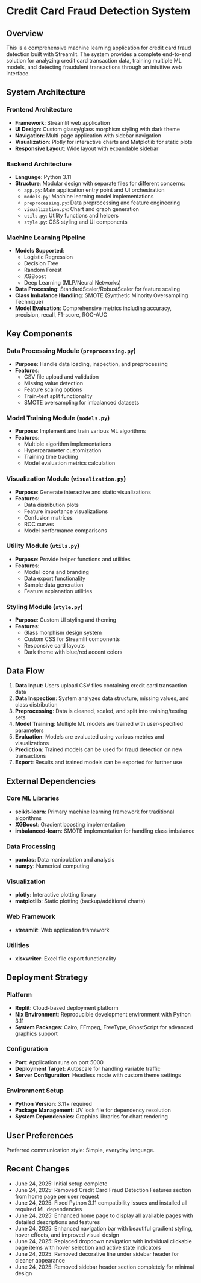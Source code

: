 # Credit Card Fraud Detection System

## Overview

This is a comprehensive machine learning application for credit card fraud detection built with Streamlit. The system provides a complete end-to-end solution for analyzing credit card transaction data, training multiple ML models, and detecting fraudulent transactions through an intuitive web interface.

## System Architecture

### Frontend Architecture
- **Framework**: Streamlit web application
- **UI Design**: Custom glassy/glass morphism styling with dark theme
- **Navigation**: Multi-page application with sidebar navigation
- **Visualization**: Plotly for interactive charts and Matplotlib for static plots
- **Responsive Layout**: Wide layout with expandable sidebar

### Backend Architecture
- **Language**: Python 3.11
- **Structure**: Modular design with separate files for different concerns:
  - `app.py`: Main application entry point and UI orchestration
  - `models.py`: Machine learning model implementations
  - `preprocessing.py`: Data preprocessing and feature engineering
  - `visualization.py`: Chart and graph generation
  - `utils.py`: Utility functions and helpers
  - `style.py`: CSS styling and UI components

### Machine Learning Pipeline
- **Models Supported**: 
  - Logistic Regression
  - Decision Tree
  - Random Forest
  - XGBoost
  - Deep Learning (MLP/Neural Networks)
- **Data Processing**: StandardScaler/RobustScaler for feature scaling
- **Class Imbalance Handling**: SMOTE (Synthetic Minority Oversampling Technique)
- **Model Evaluation**: Comprehensive metrics including accuracy, precision, recall, F1-score, ROC-AUC

## Key Components

### Data Processing Module (`preprocessing.py`)
- **Purpose**: Handle data loading, inspection, and preprocessing
- **Features**: 
  - CSV file upload and validation
  - Missing value detection
  - Feature scaling options
  - Train-test split functionality
  - SMOTE oversampling for imbalanced datasets

### Model Training Module (`models.py`)
- **Purpose**: Implement and train various ML algorithms
- **Features**:
  - Multiple algorithm implementations
  - Hyperparameter customization
  - Training time tracking
  - Model evaluation metrics calculation

### Visualization Module (`visualization.py`)
- **Purpose**: Generate interactive and static visualizations
- **Features**:
  - Data distribution plots
  - Feature importance visualizations
  - Confusion matrices
  - ROC curves
  - Model performance comparisons

### Utility Module (`utils.py`)
- **Purpose**: Provide helper functions and utilities
- **Features**:
  - Model icons and branding
  - Data export functionality
  - Sample data generation
  - Feature explanation utilities

### Styling Module (`style.py`)
- **Purpose**: Custom UI styling and theming
- **Features**:
  - Glass morphism design system
  - Custom CSS for Streamlit components
  - Responsive card layouts
  - Dark theme with blue/red accent colors

## Data Flow

1. **Data Input**: Users upload CSV files containing credit card transaction data
2. **Data Inspection**: System analyzes data structure, missing values, and class distribution
3. **Preprocessing**: Data is cleaned, scaled, and split into training/testing sets
4. **Model Training**: Multiple ML models are trained with user-specified parameters
5. **Evaluation**: Models are evaluated using various metrics and visualizations
6. **Prediction**: Trained models can be used for fraud detection on new transactions
7. **Export**: Results and trained models can be exported for further use

## External Dependencies

### Core ML Libraries
- **scikit-learn**: Primary machine learning framework for traditional algorithms
- **XGBoost**: Gradient boosting implementation
- **imbalanced-learn**: SMOTE implementation for handling class imbalance

### Data Processing
- **pandas**: Data manipulation and analysis
- **numpy**: Numerical computing

### Visualization
- **plotly**: Interactive plotting library
- **matplotlib**: Static plotting (backup/additional charts)

### Web Framework
- **streamlit**: Web application framework

### Utilities
- **xlsxwriter**: Excel file export functionality

## Deployment Strategy

### Platform
- **Replit**: Cloud-based deployment platform
- **Nix Environment**: Reproducible development environment with Python 3.11
- **System Packages**: Cairo, FFmpeg, FreeType, GhostScript for advanced graphics support

### Configuration
- **Port**: Application runs on port 5000
- **Deployment Target**: Autoscale for handling variable traffic
- **Server Configuration**: Headless mode with custom theme settings

### Environment Setup
- **Python Version**: 3.11+ required
- **Package Management**: UV lock file for dependency resolution
- **System Dependencies**: Graphics libraries for chart rendering

## User Preferences

Preferred communication style: Simple, everyday language.

## Recent Changes

- June 24, 2025: Initial setup complete
- June 24, 2025: Removed Credit Card Fraud Detection Features section from home page per user request
- June 24, 2025: Fixed Python 3.11 compatibility issues and installed all required ML dependencies
- June 24, 2025: Enhanced home page to display all available pages with detailed descriptions and features
- June 24, 2025: Enhanced navigation bar with beautiful gradient styling, hover effects, and improved visual design
- June 24, 2025: Replaced dropdown navigation with individual clickable page items with hover selection and active state indicators
- June 24, 2025: Removed decorative line under sidebar header for cleaner appearance
- June 24, 2025: Removed sidebar header section completely for minimal design